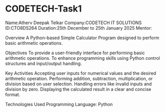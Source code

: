 # CODETECH-Task1

Name:Atherv Deepak Telkar
Company:CODETECH IT SOLUTIONS
ID:CTO8DS264
Duration:25th December to 25th January 2025
Mentor:

Overview
A Python-based Simple Calculator Program designed to perform basic arithmetic operations.

Objectives
To provide a user-friendly interface for performing basic arithmetic operations.
To enhance programming skills using Python control structures and input/output handling.

Key Activities
Accepting user inputs for numerical values and the desired arithmetic operation.
Performing addition, subtraction, multiplication, or division based on user selection.
Handling errors like invalid inputs and division by zero.
Displaying the calculated result in a clear and concise format.

Technologies Used
Programming Language: Python

